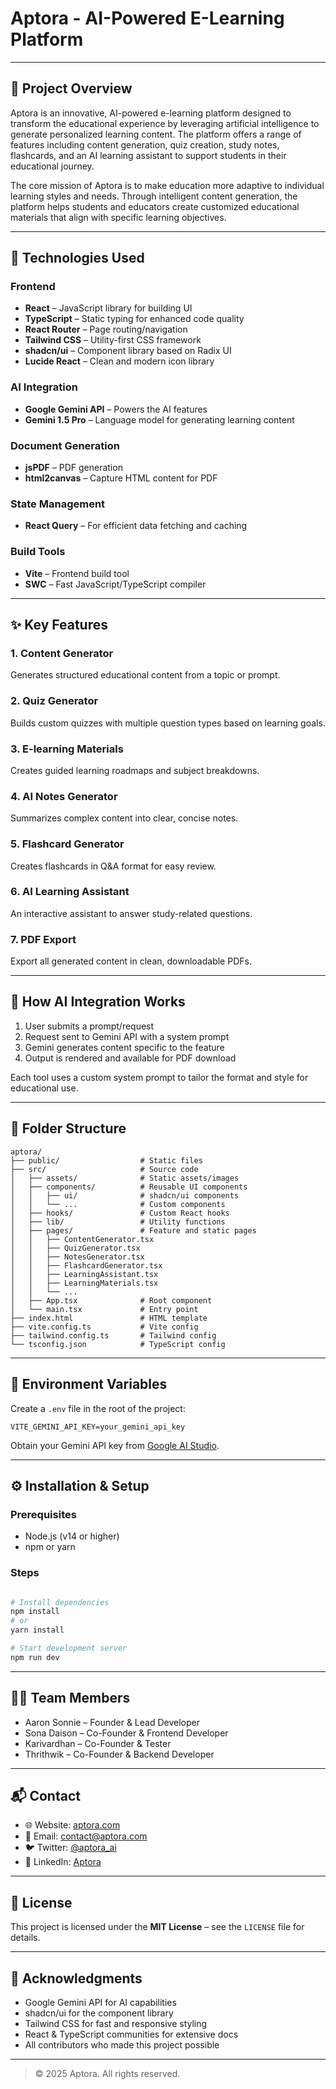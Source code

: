 # Aptora - AI-Powered E-Learning Platform
---

## 📘 Project Overview

Aptora is an innovative, AI-powered e-learning platform designed to transform the educational experience by leveraging artificial intelligence to generate personalized learning content. The platform offers a range of features including content generation, quiz creation, study notes, flashcards, and an AI learning assistant to support students in their educational journey.

The core mission of Aptora is to make education more adaptive to individual learning styles and needs. Through intelligent content generation, the platform helps students and educators create customized educational materials that align with specific learning objectives.

---

## 🧠 Technologies Used

### Frontend
- **React** – JavaScript library for building UI
- **TypeScript** – Static typing for enhanced code quality
- **React Router** – Page routing/navigation
- **Tailwind CSS** – Utility-first CSS framework
- **shadcn/ui** – Component library based on Radix UI
- **Lucide React** – Clean and modern icon library

### AI Integration
- **Google Gemini API** – Powers the AI features
- **Gemini 1.5 Pro** – Language model for generating learning content

### Document Generation
- **jsPDF** – PDF generation
- **html2canvas** – Capture HTML content for PDF

### State Management
- **React Query** – For efficient data fetching and caching

### Build Tools
- **Vite** – Frontend build tool
- **SWC** – Fast JavaScript/TypeScript compiler

---

## ✨ Key Features

### 1. Content Generator
Generates structured educational content from a topic or prompt.

### 2. Quiz Generator
Builds custom quizzes with multiple question types based on learning goals.

### 3. E-learning Materials
Creates guided learning roadmaps and subject breakdowns.

### 4. AI Notes Generator
Summarizes complex content into clear, concise notes.

### 5. Flashcard Generator
Creates flashcards in Q&A format for easy review.

### 6. AI Learning Assistant
An interactive assistant to answer study-related questions.

### 7. PDF Export
Export all generated content in clean, downloadable PDFs.

---

## 🤖 How AI Integration Works

1. User submits a prompt/request
2. Request sent to Gemini API with a system prompt
3. Gemini generates content specific to the feature
4. Output is rendered and available for PDF download

Each tool uses a custom system prompt to tailor the format and style for educational use.

---

## 📁 Folder Structure
```
aptora/
├── public/                  # Static files
├── src/                     # Source code
│   ├── assets/              # Static assets/images
│   ├── components/          # Reusable UI components
│   │   ├── ui/              # shadcn/ui components
│   │   └── ...              # Custom components
│   ├── hooks/               # Custom React hooks
│   ├── lib/                 # Utility functions
│   ├── pages/               # Feature and static pages
│   │   ├── ContentGenerator.tsx
│   │   ├── QuizGenerator.tsx
│   │   ├── NotesGenerator.tsx
│   │   ├── FlashcardGenerator.tsx
│   │   ├── LearningAssistant.tsx
│   │   ├── LearningMaterials.tsx
│   │   └── ...
│   ├── App.tsx              # Root component
│   └── main.tsx             # Entry point
├── index.html               # HTML template
├── vite.config.ts           # Vite config
├── tailwind.config.ts       # Tailwind config
└── tsconfig.json            # TypeScript config
```

---

## 🔐 Environment Variables
Create a `.env` file in the root of the project:
```
VITE_GEMINI_API_KEY=your_gemini_api_key
```
Obtain your Gemini API key from [Google AI Studio](https://makersuite.google.com/).

---

## ⚙️ Installation & Setup

### Prerequisites
- Node.js (v14 or higher)
- npm or yarn

### Steps
```bash

# Install dependencies
npm install
# or
yarn install

# Start development server
npm run dev
```

---

## 👨‍💻 Team Members
- Aaron Sonnie – Founder & Lead Developer
- Sona Daison – Co-Founder & Frontend Developer
- Karivardhan – Co-Founder & Tester
- Thrithwik – Co-Founder & Backend Developer

---

## 📬 Contact
- 🌐 Website: [aptora.com](https://aptora.com)
- 📧 Email: contact@aptora.com
- 🐦 Twitter: [@aptora_ai](https://twitter.com/aptora_ai)
- 🔗 LinkedIn: [Aptora](https://linkedin.com/company/aptora)

---

## 📄 License
This project is licensed under the **MIT License** – see the `LICENSE` file for details.

---

## 🙏 Acknowledgments
- Google Gemini API for AI capabilities
- shadcn/ui for the component library
- Tailwind CSS for fast and responsive styling
- React & TypeScript communities for extensive docs
- All contributors who made this project possible

---

> © 2025 Aptora. All rights reserved.
